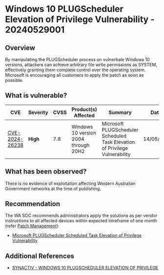 # Windows 10 PLUGScheduler Elevation of Privilege Vulnerability - 20240529001

## Overview

By manipulating the PLUGScheduler process on vulnerbale Windows 10 versions, attackers can achieve arbitrary file write permissions as SYSTEM, effectively granting them complete control over the operating system. Microsoft is encouraging all customers to apply the patch as soon as possible.

## What is vulnerable?

| CVE                                                               | Severity | CVSS | Product(s) Affected                  | Summary                                                                     | Dated      |
| ----------------------------------------------------------------- | -------- | ---- | ------------------------------------ | --------------------------------------------------------------------------- | ---------- |
| [CVE-2024-26238](https://nvd.nist.gov/vuln/detail/CVE-2024-26238) | **High** | 7.8  | Windows 10 version 2004 through 20H2 | Microsoft PLUGScheduler Scheduled Task Elevation of Privilege Vulnerability | 14/05/2024 |

## What has been observed?

There is no evidence of exploitation affecting Western Australian Government networks at the time of publishing.

## Recommendation

The WA SOC recommends administrators apply the solutions as per vendor instructions to all affected devices within expected timeframe of one month (refer [Patch Management](../guidelines/patch-management.md)):

- [Microsoft PLUGScheduler Scheduled Task Elevation of Privilege Vulnerability](https://msrc.microsoft.com/update-guide/vulnerability/CVE-2024-26238)

## Additional References

- [SYNACTIV - WINDOWS 10 PLUGSCHEDULER ELEVATION OF PRIVILEGE](https://www.synacktiv.com/advisories/windows-10-plugscheduler-elevation-of-privilege)

